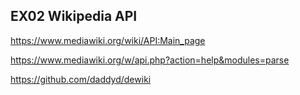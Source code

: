 ## EX02 Wikipedia API

https://www.mediawiki.org/wiki/API:Main_page

https://www.mediawiki.org/w/api.php?action=help&modules=parse

https://github.com/daddyd/dewiki